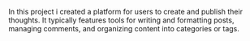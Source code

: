 In this project i created a platform for users to create and publish their thoughts. It typically features tools for writing and formatting posts, managing comments, and organizing content into categories or tags.
